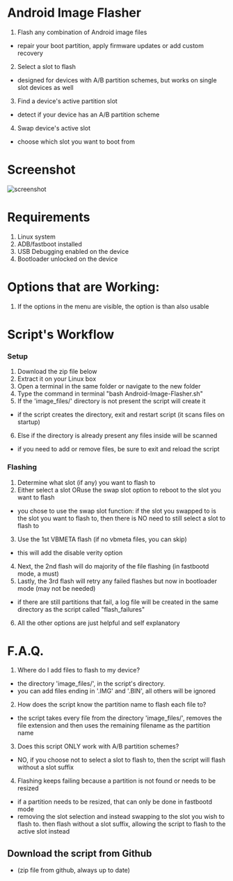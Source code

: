 # Android Image Flasher
1) Flash any combination of Android image files
  - repair your boot partition, apply firmware updates or add custom recovery
2) Select a slot to flash
  - designed for devices with A/B partition schemes, but works on single slot devices as well
3) Find a device's active partition slot
  - detect if your device has an A/B partition scheme
4) Swap device's active slot
  - choose which slot you want to boot from

# Screenshot
![screenshot](https://github.com/user-attachments/assets/8be3ae03-ff28-490b-9bc1-fab0ebf899de)

# Requirements​
1) Linux system
2) ADB/fastboot installed
3) USB Debugging enabled on the device
4) Bootloader unlocked on the device

# Options that are Working:
1) If the options in the menu are visible, the option is than also usable

# Script's Workflow​
### Setup​
1) Download the zip file below
2) Extract it on your Linux box
3) Open a terminal in the same folder or navigate to the new folder
4) Type the command in terminal "bash Android-Image-Flasher.sh"
5) If the 'image_files/' directory is not present the script will create it
  - if the script creates the directory, exit and restart script (it scans files on startup)
6) Else if the directory is already present any files inside will be scanned
  - if you need to add or remove files, be sure to exit and reload the script
### Flashing​
1) Determine what slot (if any) you want to flash to
2) Either select a slot ORuse the swap slot option to reboot to the slot you want to flash
  - you chose to use the swap slot function: if the slot you swapped to is the slot you want to flash to, then there is NO need to still select a slot to flash to
3) Use the 1st VBMETA flash (if no vbmeta files, you can skip)
  - this will add the disable verity option
4) Next, the 2nd flash will do majority of the file flashing (in fastbootd mode, a must)
5) Lastly, the 3rd flash will retry any failed flashes but now in bootloader mode (may not be needed)
  - if there are still partitions that fail, a log file will be created in the same directory as the script called "flash_failures"
6) All the other options are just helpful and self explanatory

# F.A.Q.
1) Where do I add files to flash to my device?
  - the directory 'image_files/', in the script's directory.
  - you can add files ending in '.IMG' and '.BIN', all others will be ignored

2) How does the script know the partition name to flash each file to?
  - the script takes every file from the directory 'image_files/', removes the file extension and then uses the remaining filename as the partition name

3) Does this script ONLY work with A/B partition schemes?
  - NO, if you choose not to select a slot to flash to, then the script will flash without a slot suffix

4) Flashing keeps failing because a partition is not found or needs to be resized
  - if a partition needs to be resized, that can only be done in fastbootd mode
  - removing the slot selection and instead swapping to the slot you wish to flash to. then flash without a slot suffix, allowing the script to flash to the active slot instead


## Download the script from Github​
- (zip file from github, always up to date)​
